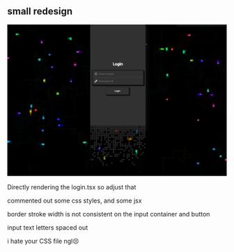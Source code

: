 ## small redesign

![Display](image.png)

Directly rendering the login.tsx so adjust that

commented out some css styles, and some jsx

border stroke width is not consistent on the input container and button

input text letters spaced out

i hate your CSS file ngl😣